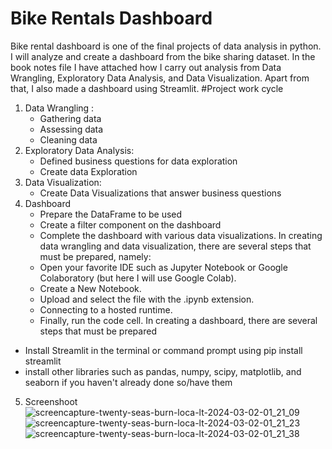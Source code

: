 # Bike Rentals Dashboard 
Bike rental dashboard is one of the final projects of data analysis in python. I will analyze and create a dashboard from the bike sharing dataset. In the book notes file I have attached how I carry out analysis from Data Wrangling, Exploratory Data Analysis, and Data Visualization. Apart from that, I also made a dashboard using Streamlit. 
#Project work cycle
1. Data Wrangling :
   * Gathering data
   * Assessing data
   * Cleaning data
2. Exploratory Data Analysis:
   * Defined business questions for data exploration
   * Create data Exploration
3. Data Visualization:
   * Create Data Visualizations that answer business questions
4. Dashboard
   * Prepare the DataFrame to be used
   * Create a filter component on the dashboard
   * Complete the dashboard with various data visualizations.
In creating data wrangling and data visualization, there are several steps that must be prepared, namely:
   * Open your favorite IDE such as Jupyter Notebook or Google Colaboratory (but here I will use Google Colab).
   * Create a New Notebook.
   * Upload and select the file with the .ipynb extension.
   * Connecting to a hosted runtime.
   * Finally, run the code cell.
In creating a dashboard, there are several steps that must be prepared
* Install Streamlit in the terminal or command prompt using pip install streamlit
* install other libraries such as pandas, numpy, scipy, matplotlib, and seaborn if you haven't already done so/have them
5. Screenshoot
![screencapture-twenty-seas-burn-loca-lt-2024-03-02-01_21_09](https://github.com/taniaasywl/Proyek-Dicoding/assets/160004942/3415ff40-2b8f-4f99-aee1-8cb12d17197a)
![screencapture-twenty-seas-burn-loca-lt-2024-03-02-01_21_23](https://github.com/taniaasywl/Proyek-Dicoding/assets/160004942/2c555228-43b5-4959-9363-3bfc7d9fcaf4)
![screencapture-twenty-seas-burn-loca-lt-2024-03-02-01_21_38](https://github.com/taniaasywl/Proyek-Dicoding/assets/160004942/cf7f5de7-1578-47ce-856a-34a63bc123aa)




